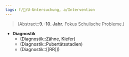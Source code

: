 ```yaml
---
tags: f/🦄/U-Untersuchung, a/Intervention
---
```

> (Abstract::**9.-10. Jahr.** Fokus Schulische Probleme.)
- **Diagnostik**
	- (Diagnostik::Zähne, Kiefer)
	- (Diagnostik::Pubertätsstadien)
	- (Diagnostik::[[RR]])